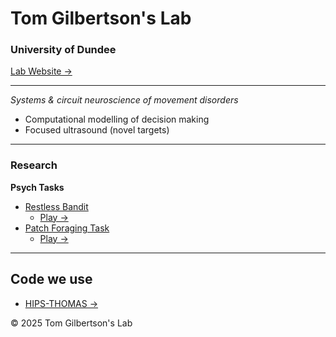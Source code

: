 # Tom Gilbertson's Lab
### University of Dundee
[Lab Website →](https://tom-gilbertsons-lab.github.io)

---

*Systems & circuit neuroscience of movement disorders*
- Computational modelling of decision making 
- Focused ultrasound (novel targets)

---
### Research

**Psych Tasks**
- [Restless Bandit](https://github.com/tom-gilbertsons-lab/thal-val)
  - [Play →](https://tom-gilbertsons-lab.github.io/thal-val/)
- [Patch Foraging Task](https://github.com/tom-gilbertsons-lab/patchLSD)
  - [Play →](https://tom-gilbertsons-lab.github.io/patchLSD/)
---
## Code we use 

- [HIPS-THOMAS →](https://github.com/thalamicseg/hipsthomasdocker)



© 2025 Tom Gilbertson's Lab



